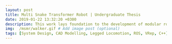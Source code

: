 ```yaml
---
layout: post
title: Multi Snake Transformer Robot | Undergraduate Thesis
date: 2019-01-22 13:32:20 +0300
description: This work lays foundation to the development of modular robotic system that extends the traversing versatility of snake robot to the legged locomotion.   
img:  /msmr/walker.gif # Add image post (optional)
tags: [System Design, CAD Modelling, Legged Locomotion, ROS, VRep, C++]
---
```


<!-- <p align="center">
    <img src="{{site.baseurl}}/assets/img/msmrramp.gif">
</p>

```
This work is being carried out at Adaptive and Intelligent Robotics (AIR) Lab, WPI under the guidance of Prof. Jing Xiao. 
``` -->
